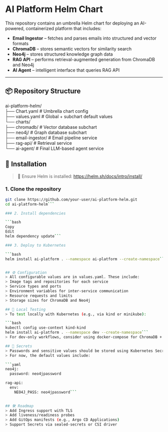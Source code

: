 # AI Platform Helm Chart

This repository contains an umbrella Helm chart for deploying an AI-powered, containerized platform that includes:

- **Email Ingestor** – fetches and parses emails into structured and vector formats
- **ChromaDB** – stores semantic vectors for similarity search
- **Neo4j** – stores structured knowledge graph data
- **RAG API** – performs retrieval-augmented generation from ChromaDB and Neo4j
- **AI Agent** – intelligent interface that queries RAG API

---

## 📦 Repository Structure
ai-platform-helm/   	
├── Chart.yaml # Umbrella chart config   	   
├── values.yaml # Global + subchart default values   	
└── charts/   	
├── chromadb/ # Vector database subchart   	
├── neo4j/ # Graph database subchart   	
├── email-ingestor/ # Email pipeline service   	
├── rag-api/ # Retrieval service   	
└── ai-agent/ # Final LLM-based agent service   	



## 🚀 Installation

> 📝 Ensure Helm is installed: https://helm.sh/docs/intro/install/

### 1. Clone the repository

```bash
git clone https://github.com/your-user/ai-platform-helm.git
cd ai-platform-helm```

### 2. Install dependencies

```bash
Copy
Edit
helm dependency update```

### 3. Deploy to Kubernetes

```bash
helm install ai-platform . --namespace ai-platform --create-namespace```


## ⚙️ Configuration
> All configurable values are in values.yaml. These include:
> Image tags and repositories for each service
> Service types and ports
> Environment variables for inter-service communication
> Resource requests and limits
> Storage sizes for ChromaDB and Neo4j

## 🧪 Local Testing
> To test locally with Kubernetes (e.g., via kind or minikube):

```bash
kubectl config use-context kind-kind
helm install ai-platform . --namespace dev --create-namespace```
> For dev-only workflows, consider using docker-compose for ChromaDB + Neo4j mockups.

## 🔐 Secrets
> Passwords and sensitive values should be stored using Kubernetes Secrets or Vault.
> For now, the default values include:

```yaml
neo4j:
  password: neo4jpassword

rag-api:
  env:
    NEO4J_PASS: neo4jpassword```
	

## 🛠️ Roadmap
> Add Ingress support with TLS
> Add liveness/readiness probes
> Add GitOps manifests (e.g., Argo CD Applications)
> Support Secrets via sealed-secrets or CSI driver

